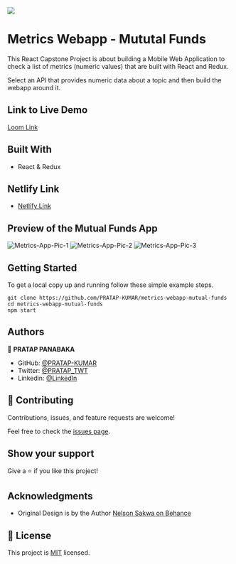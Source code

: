 ![](https://img.shields.io/badge/Microverse-blueviolet)

# Metrics Webapp - Mututal Funds

This React Capstone Project is about building a Mobile Web Application to check a list of metrics (numeric values) that are built with React and Redux.

Select an API that provides numeric data about a topic and then build the webapp around it.

## Link to Live Demo

[Loom Link](https://www.loom.com/share/3ae06abf18ee4831acdcc5610741caeb)

## Built With

- React & Redux

## Netlify Link

- [Netlify Link](https://metrics-app-mutual-funds-panabaka.netlify.app/)

## Preview of the Mutual Funds App
![Metrics-App-Pic-1](https://user-images.githubusercontent.com/40719899/193776623-1a123f7c-95e8-4fd6-a762-f22b36b04835.png)
![Metrics-App-Pic-2](https://user-images.githubusercontent.com/40719899/193776631-c84ec4df-fea0-4d68-ab37-86748c261081.png)
![Metrics-App-Pic-3](https://user-images.githubusercontent.com/40719899/193776635-33e63ca3-4146-453e-a1be-7679b34e7f09.png)



## Getting Started

To get a local copy up and running follow these simple example steps.

````
git clone https://github.com/PRATAP-KUMAR/metrics-webapp-mutual-funds
cd metrics-webapp-mutual-funds
npm start
````

## Authors

👤 **PRATAP PANABAKA**

- GitHub: [@PRATAP-KUMAR](https://github.com/PRATAP-KUMAR)
- Twitter: [@PRATAP_TWT](https://twitter.com/PRATAP_TWT)
- Linkedin: [@LinkedIn](https://www.linkedin.com/in/pratap-kumar-panabaka-755489236/)


## 🤝 Contributing

Contributions, issues, and feature requests are welcome!

Feel free to check the [issues page](../../issues/).

## Show your support

Give a ⭐️ if you like this project!

## Acknowledgments

- Original Design is by the Author [Nelson Sakwa on Behance](https://www.behance.net/sakwadesignstudio)

## 📝 License

This project is [MIT](./MIT.md) licensed.
